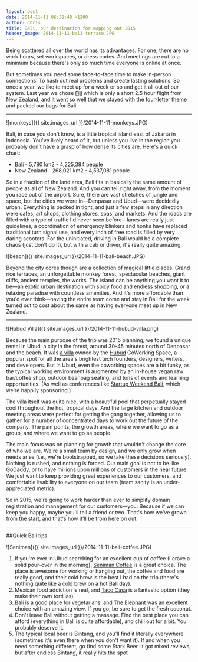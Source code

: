 ```yaml
---
layout: post
date: 2014-11-11 06:38:48 +1200
author: Chris
title: Bali, our destination for mapping out 2015
header_image: 2014-11-11-bali-terrace.JPG
---
```


<!-- excerpt -->

Being scattered all over the world has its advantages. For one, there are no work hours, set workspaces, or dress codes. And meetings are cut to a minimum because there's only so much time everyone is online at once. 

But sometimes you need some face-to-face time to make in-person connections. To hash out real problems and create lasting solutions. So once a year, we like to meet up for a week or so and get it all out of our system. Last year we chose [Fiji](http://blog.iwantmyname.com/2013/11/the-iwantmyname-team-on-tour-fiji-edition.html) which is only a short 2.5 hour flight from New Zealand, and it went so well that we stayed with the four-letter theme and packed our bags for Bali. 

<!-- /excerpt -->

***

![monkeys]({{ site.images_url }}/2014-11-11-monkeys.JPG)

Bali, in case you don't know, is a little tropical island east of Jakarta in Indonesia. You've likely heard of it, but unless you live in the region you probably don't have a grasp of how dense its cities are. Here's a quick chart:

- Bali - 5,780 km2 - 4,225,384 people
- New Zealand - 268,021 km2 - 4,537,081 people

So in a fraction of the land area, Bali fits in basically the same amount of people as all of New Zealand. And you can tell right away, from the moment you race out of the airport. Sure, there are vast stretches of jungle and space, but the cities we were in—Denpasar and Ubud—were decidedly urban. Everything is packed in tight, and just a few steps in any direction were cafes, art shops, clothing stores, spas, and markets. And the roads are filled with a type of traffic I'd never seen before—lanes are really just guidelines, a coordination of emergency blinkers and honks have replaced traditional turn signal use, and every inch of free road is filled by very daring scooters. For the uninitiated, driving in Bali would be a complete chaos (just don't do it), but with a cab or driver, it's really quite amazing. 

![beach]({{ site.images_url }}/2014-11-11-bali-beach.JPG)

Beyond the city cores though are a collection of magical little places. Grand rice terraces, an unforgettable monkey forest, spectacular beaches, giant cliffs, ancient temples, the works. The island can be anything you want it to be—an exotic urban destination with spicy food and endless shopping, or a relaxing paradise with countless amenities. And it's more affordable than you'd ever think—having the entire team come and stay in Bali for the week turned out to cost about the same as having everyone meet up in New Zealand.

***

![Hubud Villa]({{ site.images_url }}/2014-11-11-hubud-villa.png)

Because the main purpose of the trip was 2015 planning, we found a unique rental in Ubud, a city in the forest, around 30-45 minutes north of Denpasar and the beach. It was [a villa](http://www.hubud.org/hubud-villa/) owned by the [Hubud](http://www.hubud.org) CoWorking Space, a popular spot for all the area's brightest tech founders, designers, writers, and developers. But in Ubud, even the coworking spaces are a bit funky, as the typical working environment is augmented by an in-house vegan raw bar/coffee shop, outdoor beanbag seating, and tons of events and learning opportunities. (As well as conferences like [Startup Weekend Bali](http://www.up.co/communities/indonesia/bali/startup-weekend/4891), which we're happily sponsoring.)

The villa itself was quite nice, with a beautiful pool that perpetually stayed cool throughout the hot, tropical days. And the large kitchen and outdoor meeting areas were perfect for getting the gang together, allowing us to gather for a number of concentrated days to work out the future of the company. The pain points, the growth areas, where we want to go as a group, and where we want to go as people. 

The main focus was on planning for growth that wouldn't change the core of who we are. We're a small team by design, and we only grow when needs arise (i.e., we're bootstrapped, so we take these decisions seriously). Nothing is rushed, and nothing is forced. Our main goal is not to be like GoDaddy, or to have millions upon millions of customers in the near future. We just want to keep providing great experiences to our customers, and comfortable livability to everyone on our team (team sanity is an under-appreciated metric). 

So in 2015, we're going to work harder than ever to simplify domain registration and management for our customers—you. Because if we can keep you happy, maybe you'll tell a friend or two. That's how we've grown from the start, and that's how it'll be from here on out.

***

##Quick Bali tips

![Seniman]({{ site.images_url }}/2014-11-11-bali-coffee.JPG)

1. If you're ever in Ubud searching for an excellent cup of coffee (I crave a solid pour-over in the morning), [Seniman Coffee](http://senimancoffee.com) is a great choice. The place is awesome for working or hanging out, the coffee and food are really good, and their cold brew is the best I had on the trip (there's nothing quite like a cold brew on a hot Bali day).
2. Mexican food addiction is real, and [Taco Casa](http://tacocasabali.com) is a fantastic option (they make their own tortillas).
3. Bali is a good place for vegetarians, and [The Elephant](http://www.tripadvisor.com/Restaurant_Review-g297701-d4930720-Reviews-The_Elephant_Restaurant_Bar-Ubud_Bali.html) was an excellent choice with an amazing view. If you go, be sure to get the fresh coconut. 
4. Don't leave Bali without getting a massage. Find the best place you can afford (everything in Bali is quite affordable), and chill out for a bit. You probably deserve it.
5. The typical local beer is Bintang, and you'll find it literally everywhere (sometimes it's even there when you don't want it). If and when you need something different, go find some Stark Beer. It got mixed reviews, but after endless Bintang, it really hits the spot